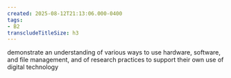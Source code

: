 ```yaml
---
created: 2025-08-12T21:13:06.000-0400
tags:
- B2
transcludeTitleSize: h3
---
```


demonstrate an understanding of various ways to use hardware, software, and file management, and of research practices to support their own use of digital technology